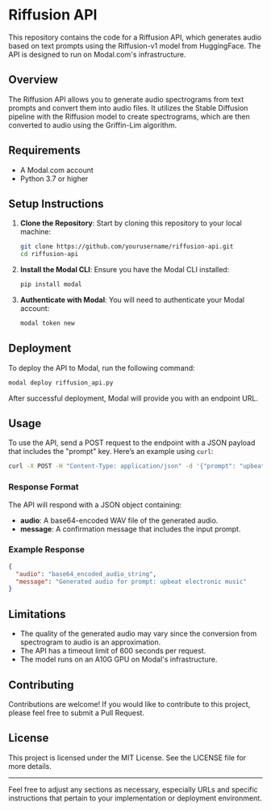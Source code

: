 # Riffusion API

This repository contains the code for a Riffusion API, which generates audio based on text prompts using the Riffusion-v1 model from HuggingFace. The API is designed to run on Modal.com's infrastructure.

## Overview

The Riffusion API allows you to generate audio spectrograms from text prompts and convert them into audio files. It utilizes the Stable Diffusion pipeline with the Riffusion model to create spectrograms, which are then converted to audio using the Griffin-Lim algorithm.

## Requirements

- A Modal.com account
- Python 3.7 or higher

## Setup Instructions

1. **Clone the Repository**: Start by cloning this repository to your local machine:
   ```bash
   git clone https://github.com/yourusername/riffusion-api.git
   cd riffusion-api
   ```

2. **Install the Modal CLI**: Ensure you have the Modal CLI installed:
   ```bash
   pip install modal
   ```

3. **Authenticate with Modal**: You will need to authenticate your Modal account:
   ```bash
   modal token new
   ```

## Deployment

To deploy the API to Modal, run the following command:
```bash
modal deploy riffusion_api.py
```
After successful deployment, Modal will provide you with an endpoint URL.

## Usage

To use the API, send a POST request to the endpoint with a JSON payload that includes the "prompt" key. Here’s an example using `curl`:

```bash
curl -X POST -H "Content-Type: application/json" -d '{"prompt": "upbeat electronic music"}' https://your-modal-endpoint.modal.run
```

### Response Format

The API will respond with a JSON object containing:
- **audio**: A base64-encoded WAV file of the generated audio.
- **message**: A confirmation message that includes the input prompt.

### Example Response

```json
{
  "audio": "base64_encoded_audio_string",
  "message": "Generated audio for prompt: upbeat electronic music"
}
```

## Limitations

- The quality of the generated audio may vary since the conversion from spectrogram to audio is an approximation.
- The API has a timeout limit of 600 seconds per request.
- The model runs on an A10G GPU on Modal's infrastructure.

## Contributing

Contributions are welcome! If you would like to contribute to this project, please feel free to submit a Pull Request.

## License

This project is licensed under the MIT License. See the LICENSE file for more details.

---

Feel free to adjust any sections as necessary, especially URLs and specific instructions that pertain to your implementation or deployment environment.
